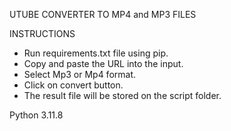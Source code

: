 UTUBE CONVERTER TO MP4 and MP3 FILES

INSTRUCTIONS
- Run requirements.txt file using pip.
- Copy and paste the URL into the input.
- Select Mp3 or Mp4 format.
- Click on convert button.
- The result file will be stored on the script folder.

Python 3.11.8
